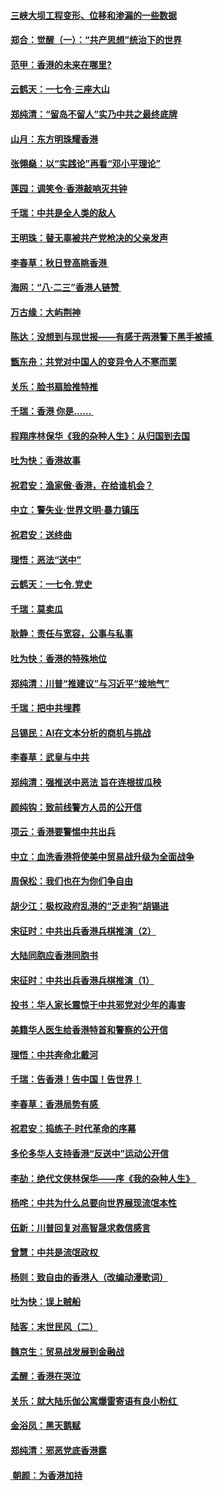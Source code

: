 #### [三峡大坝工程变形、位移和渗漏的一些数据](../pages/nsc993/n11478232.md?t=08261322) 
#### [郑合：觉醒（一）：“共产思想”统治下的世界](../pages/nsc993/n11477663.md?t=08261322) 
#### [范甲：香港的未来在哪里?](../pages/nsc993/n11477249.md?t=08261322) 
#### [云鹤天：一七令·三座大山](../pages/nsc993/n11477192.md?t=08261322) 
#### [郑纯清：“留岛不留人”实乃中共之最终底牌](../pages/nsc993/n11476160.md?t=08261322) 
#### [山月：东方明珠耀香港](../pages/nsc993/n11476077.md?t=08261322) 
#### [张翎燊：以“实践论”再看“邓小平理论”](../pages/nsc993/n11475733.md?t=08261322) 
#### [莲园：调笑令‧香港敲响灭共钟](../pages/nsc993/n11475723.md?t=08261322) 
#### [千瑞：中共是全人类的敌人](../pages/nsc993/n11475329.md?t=08261322) 
#### [王明珠：替无辜被共产党枪决的父亲发声](../pages/nsc993/n11474570.md?t=08261322) 
#### [李春草：秋日登高眺香港 ](../pages/nsc993/n11474491.md?t=08261322) 
#### [海网：“八·二三”香港人链赞 ](../pages/nsc993/n11474538.md?t=08261322) 
#### [万古缘：大屿荆神](../pages/nsc993/n11474401.md?t=08261322) 
#### [陈达：没想到与现世报——有感于两港警下黑手被捕 ](../pages/nsc993/n11472557.md?t=08261322) 
#### [甑东舟：共党对中国人的变异令人不寒而栗](../pages/nsc993/n11472496.md?t=08261322) 
#### [关乐：脸书扇脸推特推](../pages/nsc993/n11472488.md?t=08261322) 
#### [千瑞：香港  你是…… ](../pages/nsc993/n11472459.md?t=08261322) 
#### [程翔序林保华《我的杂种人生》：从归国到去国](../pages/nsc993/n11472369.md?t=08261322) 
#### [吐为快：香港故事](../pages/nsc993/n11471931.md?t=08261322) 
#### [祝君安：渔家傲‧香港，在给谁机会？](../pages/nsc993/n11469718.md?t=08261322) 
#### [中立：警失业‧世界文明‧暴力镇压](../pages/nsc993/n11467566.md?t=08261322) 
#### [祝君安：送终曲](../pages/nsc993/n11467546.md?t=08261322) 
#### [理悟：恶法“送中”](../pages/nsc993/n11467290.md?t=08261322) 
#### [云鹤天：一七令.党史](../pages/nsc993/n11464122.md?t=08261322) 
#### [千瑞：莫卖瓜](../pages/nsc993/n11463014.md?t=08261322) 
#### [耿静：责任与宽容，公事与私事](../pages/nsc993/n11462810.md?t=08261322) 
#### [吐为快：香港的特殊地位](../pages/nsc993/n11462562.md?t=08261322) 
#### [郑纯清：川普“推建议”与习近平“接地气”](../pages/nsc993/n11461683.md?t=08261322) 
#### [千瑞：把中共埋葬](../pages/nsc993/n11461658.md?t=08261322) 
#### [吕锡民：AI在文本分析的商机与挑战](../pages/nsc993/n11460607.md?t=08261322) 
#### [李春草：武皇与中共](../pages/nsc993/n11460589.md?t=08261322) 
#### [郑纯清：强推送中恶法 旨在连根拔瓜秧](../pages/nsc993/n11460526.md?t=08261322) 
#### [颜纯钩：致前线警方人员的公开信](../pages/nsc993/n11459564.md?t=08261322) 
#### [项云：香港要警惕中共出兵](../pages/nsc993/n11459530.md?t=08261322) 
#### [中立：血洗香港将使美中贸易战升级为全面战争](../pages/nsc993/n11459717.md?t=08261322) 
#### [周保松：我们也在为你们争自由](../pages/nsc993/n11459087.md?t=08261322) 
#### [胡少江：极权政府乱港的“乏走狗”胡锡进](../pages/nsc993/n11459051.md?t=08261322) 
#### [宋征时：中共出兵香港兵棋推演（2）](../pages/nsc993/n11458306.md?t=08261322) 
#### [大陆同胞应香港同胞书](../pages/nsc993/n11457241.md?t=08261322) 
#### [宋征时：中共出兵香港兵棋推演（1）](../pages/nsc993/n11455979.md?t=08261322) 
#### [投书：华人家长震惊于中共邪党对少年的毒害](../pages/nsc993/n11454664.md?t=08261322) 
#### [美籍华人医生给香港特首和警察的公开信](../pages/nsc993/n11454599.md?t=08261322) 
#### [理悟：中共奔命北戴河](../pages/nsc993/n11454254.md?t=08261322) 
#### [千瑞：告香港！告中国！告世界！](../pages/nsc993/n11452639.md?t=08261322) 
#### [李春草：香港局势有感 ](../pages/nsc993/n11452364.md?t=08261322) 
#### [祝君安：捣练子‧时代革命的序幕](../pages/nsc993/n11452353.md?t=08261322) 
#### [多伦多华人支持香港“反送中”运动公开信](../pages/nsc993/n11452323.md?t=08261322) 
#### [李劼：绝代文侠林保华——序《我的杂种人生》 ](../pages/nsc993/n11452282.md?t=08261322) 
#### [杨咤：中共为什么总要向世界展现流氓本性](../pages/nsc993/n11448899.md?t=08261322) 
#### [伍新：川普回复对高智晟求救信感言](../pages/nsc993/n11448808.md?t=08261322) 
#### [曾慧：中共是流氓政权 ](../pages/nsc993/n11447277.md?t=08261322) 
#### [杨则：致自由的香港人（改编动漫歌词）](../pages/nsc993/n11447253.md?t=08261322) 
#### [吐为快：误上贼船](../pages/nsc993/n11447241.md?t=08261322) 
#### [陆客：末世民风（二）](../pages/nsc993/n11447032.md?t=08261322) 
#### [魏京生：贸易战发展到金融战](../pages/nsc993/n11446827.md?t=08261322) 
#### [孟醒：香港在哭泣](../pages/nsc993/n11445586.md?t=08261322) 
#### [关乐：就大陆乐伽公寓爆雷寄语有良小粉红 ](../pages/nsc993/n11445344.md?t=08261322) 
#### [金浴凤：黑天鹅赋](../pages/nsc993/n11445105.md?t=08261322) 
#### [郑纯清：邪恶党底香港露](../pages/nsc993/n11444937.md?t=08261322) 
#### [ 朝颜：为香港加持](../pages/nsc993/n11444414.md?t=08261322) 
